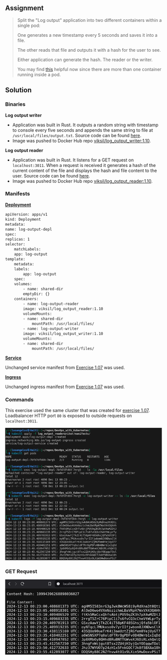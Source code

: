 ## Assignment

> 
> Split the "Log output" application into two different containers within a single pod:
> 
> One generates a new timestamp every 5 seconds and saves it into a file.
> 
> The other reads that file and outputs it with a hash for the user to see.
> 
> Either application can generate the hash. The reader or the writer.
> 
> You may find [this](https://kubernetes.io/docs/reference/kubectl/generated/kubectl_logs/) helpful now since there are more than one container running inside a pod.

## Solution

### Binaries

**Log output writer**

- Application was built in Rust. It outputs a random string with timestamp to console every five seconds and appends the same string to file at `/usr/local/files/output.txt`. Source code can be found [here](https://github.com/VikSil/DevOps_with_Kubernetes/tree/trunk/Part1/Exercise_1.10/app/log_output_writer).
- Image was pushed to Docker Hub repo [viksil/log_output_writer:1.10](https://hub.docker.com/r/viksil/log_output_writer/tags?name=1.10).

**Log output reader**
- Application was built in Rust. It listens for a GET request on `localhost:3011`. When a request is received it generates a hash of the current content of the file and displays the hash and file content to the user. Source code can be found [here](https://github.com/VikSil/DevOps_with_Kubernetes/tree/trunk/Part1/Exercise_1.10/app/log_output_reader).
- Image was pushed to Docker Hub repo [viksil/log_output_reader:1.10](https://hub.docker.com/r/viksil/log_output_reader/tags?name=1.10).

### Manifests

[**Deployment**](https://github.com/VikSil/DevOps_with_Kubernetes/tree/trunk/Part1/Exercise_1.10/manifests/deployment.yaml)

    apiVersion: apps/v1
    kind: Deployment
    metadata:
    name: log-output-depl
    spec:
    replicas: 1
    selector:
        matchLabels:
        app: log-output
    template:
        metadata:
        labels:
            app: log-output
        spec:
        volumes:
            - name: shared-dir
            emptyDir: {}
        containers:
            - name: log-output-reader
            image: viksil/log_output_reader:1.10
            volumeMounts:
            - name: shared-dir
                mountPath: /usr/local/files/
            - name: log-output-writer
            image: viksil/log_output_writer:1.10
            volumeMounts:
            - name: shared-dir
                mountPath: /usr/local/files/


[**Service**](https://github.com/VikSil/DevOps_with_Kubernetes/tree/trunk/Part1/Exercise_1.07/manifests/service.yaml)

Unchanged service manifest from [Exercise 1.07](https://github.com/VikSil/DevOps_with_Kubernetes/tree/trunk/Part1/Exercise_1.07) was used.


[**Ingress**](https://github.com/VikSil/DevOps_with_Kubernetes/tree/trunk/Part1/Exercise_1.07/manifests/Ingress.yaml)

Unchanged ingress manifest from [Exercise 1.07](https://github.com/VikSil/DevOps_with_Kubernetes/tree/trunk/Part1/Exercise_1.07) was used. 


### Commands

This exercise used the same cluster that was created for [exercise 1.07](https://raw.githubusercontent.com/VikSil/DevOps_with_Kubernetes/refs/heads/trunk/Part1/Exercise_1.07/Exercise_1.07_commands.png). Loadbalancer HTTP port `80` is exposed to outside requests on `localhost:3011`.

![Commands for Exercise 1.10](https://raw.githubusercontent.com/VikSil/DevOps_with_Kubernetes/refs/heads/trunk/Part1/Exercise_1.10/Exercise_1.10_commands.png)


### GET Request

![GET Request for Exercise 1.10](https://raw.githubusercontent.com/VikSil/DevOps_with_Kubernetes/refs/heads/trunk/Part1/Exercise_1.10/Exercise_1.10_get_request.png)

